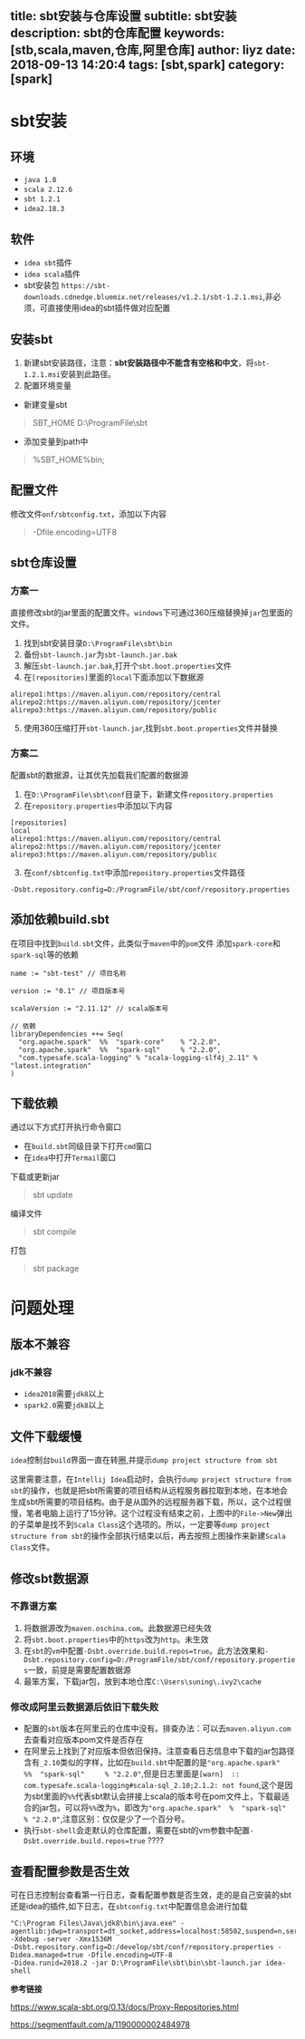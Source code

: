 title: sbt安装与仓库设置
subtitle: sbt安装
description: sbt的仓库配置
keywords: [stb,scala,maven,仓库,阿里仓库]
author: liyz
date: 2018-09-13 14:20:4
tags: [sbt,spark]
category: [spark]
---
# sbt安装

## 环境
- `java 1.8`
- `scala 2.12.6`
- `sbt 1.2.1`
- `idea2.18.3`
## 软件
- `idea sbt`插件
- `idea scala`插件
- sbt安装包 `https://sbt-downloads.cdnedge.bluemix.net/releases/v1.2.1/sbt-1.2.1.msi`,非必须，可直接使用idea的sbt插件做对应配置
## 安装sbt
1. 新建sbt安装路径，注意：**sbt安装路径中不能含有空格和中文**，将`sbt-1.2.1.msi`安装到此路径。
2. 配置环境变量
- 新建变量sbt
> SBT_HOME  D:\ProgramFile\sbt
- 添加变量到path中
>  %SBT_HOME%bin;

## 配置文件

修改文件`onf/sbtconfig.txt`，添加以下内容
> -Dfile.encoding=UTF8

## sbt仓库设置
### 方案一
直接修改sbt的jar里面的配置文件。`windows`下可通过360压缩替换掉`jar`包里面的文件。

1. 找到sbt安装目录`D:\ProgramFile\sbt\bin`
2. 备份`sbt-launch.jar`为`sbt-launch.jar.bak`
3. 解压`sbt-launch.jar.bak`,打开个`sbt.boot.properties`文件
4. 在`[repositories]`里面的`local`下面添加以下数据源
```
alirepo1:https://maven.aliyun.com/repository/central
alirepo2:https://maven.aliyun.com/repository/jcenter
alirepo3:https://maven.aliyun.com/repository/public
```
5. 使用360压缩打开`sbt-launch.jar`,找到`sbt.boot.properties`文件并替换

### 方案二
配置sbt的数据源，让其优先加载我们配置的数据源
1. 在`D:\ProgramFile\sbt\conf`目录下，新建文件`repository.properties`
2. 在`repository.properties`中添加以下内容
```
[repositories]
local
alirepo1:https://maven.aliyun.com/repository/central
alirepo2:https://maven.aliyun.com/repository/jcenter
alirepo3:https://maven.aliyun.com/repository/public
```
3. 在`conf/sbtconfig.txt`中添加`repository.properties`文件路径
```
-Dsbt.repository.config=D:/ProgramFile/sbt/conf/repository.properties
```

## 添加依赖build.sbt
在项目中找到`build.sbt`文件，此类似于`maven`中的`pom`文件
添加`spark-core`和`spark-sql`等的依赖
```
name := "sbt-test" // 项目名称

version := "0.1" // 项目版本号

scalaVersion := "2.11.12" // scala版本号

// 依赖
libraryDependencies ++= Seq(
  "org.apache.spark"  %%  "spark-core"    % "2.2.0",
  "org.apache.spark"  %%  "spark-sql"     % "2.2.0",
  "com.typesafe.scala-logging" % "scala-logging-slf4j_2.11" % "latest.integration"
)
```
## 下载依赖
通过以下方式打开执行命令窗口
- 在`build.sbt`同级目录下打开`cmd`窗口
- 在`idea`中打开`Termail`窗口

下载或更新jar

> sbt update

编译文件

> sbt compile

打包

> sbt package


# 问题处理

## 版本不兼容

### jdk不兼容
- `idea2018`需要`jdk8`以上
- `spark2.0`需要`jdk8`以上
## 文件下载缓慢
`idea`控制台`build`界面一直在转圈,并提示`dump project structure from sbt`

这里需要注意，在`Intellij Idea`启动时，会执行`dump project structure from sbt`的操作，也就是把sbt所需要的项目结构从远程服务器拉取到本地，在本地会生成sbt所需要的项目结构。由于是从国外的远程服务器下载，所以，这个过程很慢，笔者电脑上运行了15分钟。这个过程没有结束之前，上图中的`File->New`弹出的子菜单是找不到`Scala Class`这个选项的。所以，一定要等`dump project structure from sbt`的操作全部执行结束以后，再去按照上图操作来新建`Scala Class`文件。

## 修改sbt数据源
### 不靠谱方案
1. 将数据源改为`maven.oschina.com`。此数据源已经失效
2. 将`sbt.boot.properties`中的`https`改为`http`。未生效
3. 在`sbt`的`vm`中配置`-Dsbt.override.build.repos=true`。此方法效果和`-Dsbt.repository.config=D:/ProgramFile/sbt/conf/repository.properties`一致，前提是需要配置数据源
4. 最笨方案，下载jar包，放到本地仓库`C:\Users\suning\.ivy2\cache`

### 修改成阿里云数据源后依旧下载失败

- 配置的`sbt`版本在阿里云的仓库中没有。排查办法：可以去`maven.aliyun.com`去查看对应版本pom文件是否存在
- 在阿里云上找到了对应版本但依旧保持。注意查看日志信息中下载的jar包路径含有`_2.10`类似的字样，比如在`build.sbt`中配置的是`"org.apache.spark"  %%  "spark-sql"     % "2.2.0"`,但是日志里面是`[warn]  :: com.typesafe.scala-logging#scala-sql_2.10;2.1.2: not found`,这个是因为sbt里面的`%%`代表sbt默认会拼接上scala的版本号在pom文件上，下载最适合的jar包，可以将`%%`改为`%`，即改为`"org.apache.spark"  %  "spark-sql"     % "2.2.0"`,注意区别：仅仅是少了一个百分号。
- 执行`sbt-shell`会走默认的仓库配置，需要在sbt的vm参数中配置`-Dsbt.override.build.repos=true` ????
## 查看配置参数是否生效
可在日志控制台查看第一行日志，查看配置参数是否生效，走的是自己安装的sbt还是idea的插件,如下日志，在`sbtconfig.txt`中配置信息会进行加载
```
"C:\Program Files\Java\jdk8\bin\java.exe" -agentlib:jdwp=transport=dt_socket,address=localhost:58502,suspend=n,server=y -Xdebug -server -Xmx1536M 
-Dsbt.repository.config=D:/develop/sbt/conf/repository.properties -Didea.managed=true -Dfile.encoding=UTF-8 
-Didea.runid=2018.2 -jar D:\ProgramFile\sbt\bin\sbt-launch.jar idea-shell
```

**参考链接**

https://www.scala-sbt.org/0.13/docs/Proxy-Repositories.html

https://segmentfault.com/a/1190000002484978